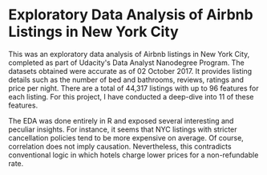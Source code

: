# Exploratory Data Analysis of Airbnb Listings in New York City

This was an exploratory data analysis of Airbnb listings in New York City, completed as part of Udacity's Data Analyst Nanodegree Program. The datasets obtained were accurate as of 02 October 2017. It provides listing details such as the number of bed and bathrooms, reviews, ratings and price per night. There are a total of 44,317 listings with up to 96 features for each listing. For this project, I have conducted a deep-dive into 11 of these features.

The EDA was done entirely in R and exposed several interesting and peculiar insights. For instance, it seems that NYC listings with stricter cancellation policies tend to be more expensive on average. Of course, correlation does not imply causation. Nevertheless, this contradicts conventional logic in which hotels charge lower prices for a non-refundable rate.
